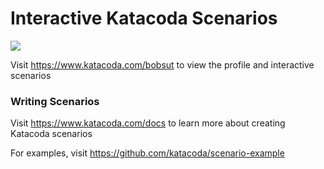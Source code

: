 # Interactive Katacoda Scenarios

[![](http://shields.katacoda.com/katacoda/bobsut/count.svg)](https://www.katacoda.com/bobsut "Get your profile on Katacoda.com")

Visit https://www.katacoda.com/bobsut to view the profile and interactive scenarios

### Writing Scenarios
Visit https://www.katacoda.com/docs to learn more about creating Katacoda scenarios

For examples, visit https://github.com/katacoda/scenario-example

